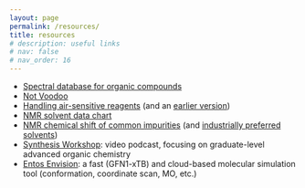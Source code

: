 ```yaml
---
layout: page
permalink: /resources/
title: resources
# description: useful links
# nav: false
# nav_order: 16
---
```


* [Spectral database for organic compounds](https://sdbs.db.aist.go.jp/sdbs/cgi-bin/cre_index.cgi)
* [Not Voodoo](https://www.chem.rochester.edu/notvoodoo/)
* [Handling air-sensitive reagents](/assets/pdf/handling-air-sensitive-reagents.pdf) (and an [earlier version](/assets/pdf/anhydroushandling.pdf))
* [NMR solvent data chart](/assets/pdf/nmrchart.pdf)
* [NMR chemical shift of common impurities](/assets/pdf/organometsolv.pdf) (and [industrially preferred solvents](/assets/pdf/acs2eoprd2e5b00417.pdf))
* [Synthesis Workshop](https://synthesis-workshop.com/): video podcast, focusing on graduate-level advanced organic chemistry
* [Entos Envision](https://envision.entos.ai/): a fast (GFN1-xTB) and cloud-based molecular simulation tool (conformation, coordinate scan, MO, etc.)